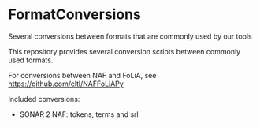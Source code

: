 # FormatConversions
Several conversions between formats that are commonly used by our tools

This repository provides several conversion scripts between commonly used formats.

For conversions between NAF and FoLiA, see https://github.com/cltl/NAFFoLiAPy

Included conversions:

 - SONAR 2 NAF: tokens, terms and srl

